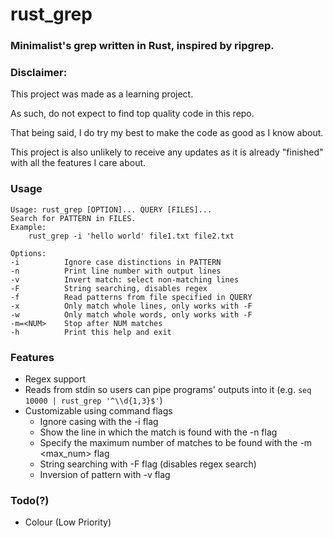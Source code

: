 # rust\_grep

### Minimalist's grep written in Rust, inspired by ripgrep.

### Disclaimer:

This project was made as a learning project.

As such, do not expect to find top quality code in this repo.

That being said, I do try my best to make the code as good as I know about.

This project is also unlikely to receive any updates as it is already "finished" with all the features I care about.

### Usage
```
Usage: rust_grep [OPTION]... QUERY [FILES]...
Search for PATTERN in FILES.
Example:
    rust_grep -i 'hello world' file1.txt file2.txt

Options:
-i          Ignore case distinctions in PATTERN
-n          Print line number with output lines
-v          Invert match: select non-matching lines
-F          String searching, disables regex
-f          Read patterns from file specified in QUERY
-x          Only match whole lines, only works with -F
-w          Only match whole words, only works with -F
-m=<NUM>    Stop after NUM matches
-h          Print this help and exit
```

### Features
+ Regex support
+ Reads from stdin so users can pipe programs' outputs into it (e.g. `seq 10000 | rust_grep '^\\d{1,3}$'`)
+ Customizable using command flags
    + Ignore casing with the -i flag
    + Show the line in which the match is found with the -n flag
    + Specify the maximum number of matches to be found with the -m <max\_num> flag
    + String searching with -F flag (disables regex search)
    + Inversion of pattern with -v flag

### Todo(?)
+ Colour (Low Priority)
